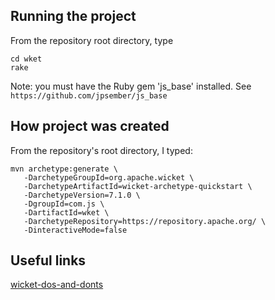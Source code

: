 ## Running the project

From the repository root directory, type
```
cd wket
rake
```

Note: you must have the Ruby gem 'js_base' installed.
See `https://github.com/jpsember/js_base`

## How project was created

From the repository's root directory, I typed:
```
mvn archetype:generate \
   -DarchetypeGroupId=org.apache.wicket \
   -DarchetypeArtifactId=wicket-archetype-quickstart \
   -DarchetypeVersion=7.1.0 \
   -DgroupId=com.js \
   -DartifactId=wket \
   -DarchetypeRepository=https://repository.apache.org/ \
   -DinteractiveMode=false
```

## Useful links

[wicket-dos-and-donts](http://blog.trifork.com/2009/09/16/wicket-dos-and-donts/)
